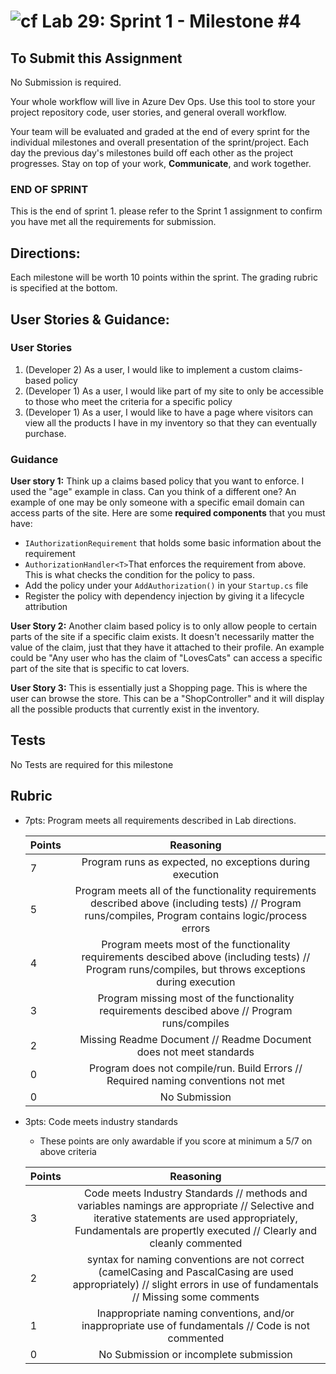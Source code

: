 ![cf](http://i.imgur.com/7v5ASc8.png) Lab 29: Sprint 1 - Milestone #4
=====================================

## To Submit this Assignment

No Submission is required. 

Your whole workflow will live in Azure Dev Ops. Use this tool to store your project repository code, user stories, and general overall workflow. 

Your team will be evaluated and graded at the end of every sprint for the individual milestones and overall presentation of the sprint/project. Each day the previous day's milestones build off each other as the project progresses. Stay on top of your work, **Communicate**, and work together. 

### END OF SPRINT
This is the end of sprint 1. please refer to the Sprint 1 assignment to confirm you have met all the requirements for submission. 

## Directions:

Each milestone will be worth 10 points within the sprint. The grading rubric is specified at the bottom.
 

## User Stories & Guidance:

### User Stories

1. (Developer 2) As a user, I would like to implement a custom claims-based policy
2. (Developer 1)  As a user, I would like part of my site to only be accessible to those who meet the criteria for a specific policy 
3. (Developer 1) As a user, I would like to have a page where visitors can view all the products I have in my inventory so that they can eventually purchase. 

### Guidance

**User story 1:** Think up a claims based policy that you want to enforce. I used the "age" example in class. Can you think of a different one? An example of one may be only someone with a specific email domain can access parts of the site. Here are some **required components** that you must have:
- `IAuthorizationRequirement` that holds some basic information about the requirement
- `AuthorizationHandler<T>`That enforces the requirement from above. This is what checks the condition for the policy to pass.
- Add the policy under your `AddAuthorization()` in your `Startup.cs` file
- Register the policy with dependency injection by giving it a lifecycle attribution


**User Story 2:** Another claim based policy is to only allow people to certain parts of the site if a specific claim exists. It doesn't necessarily matter the value of the claim, just that they have it attached to their profile. An example could be "Any user who has the claim of "LovesCats" can access a specific part of the site that is specific to cat lovers.

**User Story 3:** This is essentially just a Shopping page. This is where the user can browse the store. This can be a "ShopController" and it will display all the possible products that currently exist in the inventory.


## Tests
No Tests are required for this milestone

## Rubric
- 7pts: Program meets all requirements described in Lab directions.

	Points  | Reasoning | 
	 ------------ | :-----------: | 
	7       | Program runs as expected, no exceptions during execution |
	5       | Program meets all of the  functionality requirements described above (including tests) // Program runs/compiles, Program contains logic/process errors|
	4       | Program meets most of the functionality requirements descibed above (including tests)  // Program runs/compiles, but throws exceptions during execution |
	3       | Program missing most of the functionality requirements descibed above // Program runs/compiles |
	2       | Missing Readme Document // Readme Document does not meet standards |
	0       | Program does not compile/run. Build Errors // Required naming conventions not met |
	0       | No Submission |

- 3pts: Code meets industry standards
	- These points are only awardable if you score at minimum a 5/7 on above criteria

	Points  | Reasoning | 
	 ------------ | :-----------: | 
	3       | Code meets Industry Standards // methods and variables namings are appropriate // Selective and iterative statements are used appropriately, Fundamentals are propertly executed // Clearly and cleanly commented |
	2       | syntax for naming conventions are not correct (camelCasing and PascalCasing are used appropriately) // slight errors in use of fundamentals // Missing some comments |
	1       | Inappropriate naming conventions, and/or inappropriate use of fundamentals // Code is not commented  |
	0       | No Submission or incomplete submission |

